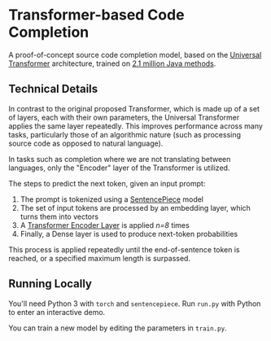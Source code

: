 # Transformer-based Code Completion

A proof-of-concept source code completion model,
based on the [Universal Transformer](https://arxiv.org/abs/1807.03819) 
architecture, trained on [2.1 million Java methods](http://leclair.tech/data/funcom/).

## Technical Details

In contrast to the original proposed Transformer, which is made up of a set of
layers, each with their own parameters, the Universal Transformer applies the same
layer repeatedly. This improves performance across many tasks, particularly
those of an algorithmic nature (such as processing source code as opposed to 
natural language).

In tasks such as completion where we are not translating between languages,
only the "Encoder" layer of the Transformer is utilized.

The steps to predict the next token, given an input prompt:
1. The prompt is tokenized using a [SentencePiece](https://github.com/google/sentencepiece) model
2. The set of input tokens are processed by an embedding layer, which turns
them into vectors
3. A [Transformer Encoder Layer](https://pytorch.org/docs/master/generated/torch.nn.TransformerEncoderLayer.html) 
is applied *n=8* times
4. Finally, a Dense layer is used to produce next-token probabilities

This process is applied repeatedly until the end-of-sentence token is reached,
or a specified maximum length is surpassed.

## Running Locally
You'll need Python 3 with ``torch`` and ``sentencepiece``.
Run ``run.py`` with Python to enter an interactive demo.

You can train a new model by editing the parameters in ``train.py``.
